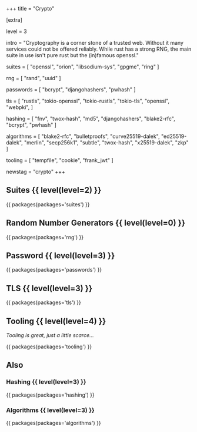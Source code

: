 +++
title = "Crypto"

[extra]

level = 3

intro = "Cryptography is a corner stone of a trusted web. Without it many services could not be offered reliably. While rust has a strong RNG, the main suite in use isn't pure rust but the (in)famous openssl."

suites = [
  "openssl",
  "orion",
  "libsodium-sys",
  "gpgme",
  "ring"
]

rng = [
  "rand",
  "uuid"
]

passwords = [
  "bcrypt",
  "djangohashers",
  "pwhash"
]

tls = [
  "rustls",
  "tokio-openssl",
  "tokio-rustls",
  "tokio-tls",
  "openssl",
  "webpki",
]

hashing = [
  "fnv",
  "twox-hash",
  "md5",
  "djangohashers",
  "blake2-rfc",
  "bcrypt",
  "pwhash"
]

algorithms = [
  "blake2-rfc",
  "bulletproofs",
  "curve25519-dalek",
  "ed25519-dalek",
  "merlin",
  "secp256k1",
  "subtle",
  "twox-hash",
  "x25519-dalek",
  "zkp"
]

tooling = [
  "tempfile",
  "cookie",
  "frank_jwt"
]

newstag = "crypto"
+++

<div>

<h2>Suites {{ level(level=2) }}</h2>

{{ packages(packages='suites') }}

<h2>Random Number Generators  {{ level(level=0) }}</h2>

{{ packages(packages='rng') }}

<h2>Password  {{ level(level=3) }}</h2>

{{ packages(packages='passwords') }}

<h2>TLS  {{ level(level=3) }}</h2>

{{ packages(packages='tls') }}

<h2>Tooling  {{ level(level=4) }}</h2>

<p><em>Tooling is great, just a little scarce...</em></p>

{{ packages(packages='tooling') }}

<h2>Also</h2>

<h3>Hashing  {{ level(level=3) }}</h3>

{{ packages(packages='hashing') }}

<h3>Algorithms  {{ level(level=3) }}</h3>

{{ packages(packages='algorithms') }}
</div>
